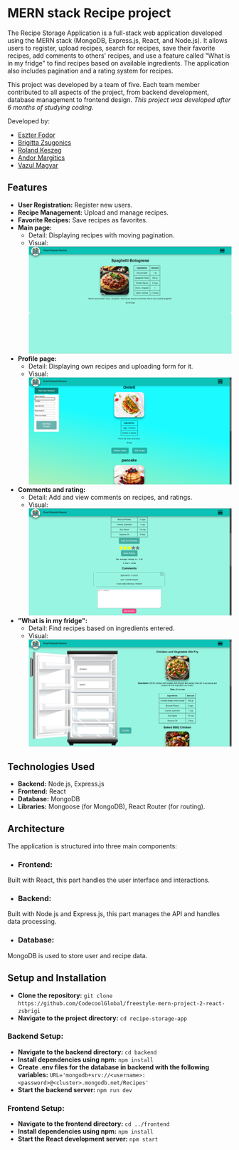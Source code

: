 # MERN stack Recipe project

The Recipe Storage Application is a full-stack web application developed using the MERN stack (MongoDB, Express.js, React, and Node.js). It allows users to register, upload recipes, search for recipes, save their favorite recipes, add comments to others' recipes, and use a feature called "What is in my fridge" to find recipes based on available ingredients. The application also includes pagination and a rating system for recipes.

This project was developed by a team of five. Each team member contributed to all aspects of the project, from backend development, database management to frontend design.
*This project was developed after 6 months of studying coding.*

Developed by:

- [Eszter Fodor](https://github.com/eszti9902)
- [Brigitta Zsugonics](https://github.com/zsbrigi)
- [Roland Keszeg](https://github.com/keszegroland)
- [Andor Margitics](https://github.com/mrgitics)
- [Vazul Magyar](https://github.com/Vazul15)

## Features
- **User Registration:** Register new users.
- **Recipe Management:** Upload and manage recipes.
- **Favorite Recipes:** Save recipes as favorites.
- **Main page:**
    - Detail: Displaying recipes with moving pagination.
    - Visual: ![MainPage](./readme_images/fff_main_page.png)
- **Profile page:**
    - Detail: Displaying own recipes and uploading form for it.
    - Visual: ![ProfilePage](./readme_images/fff_userprofile_addnew_recipe.png)
- **Comments and rating:**
    - Detail: Add and view comments on recipes, and ratings.
    - Visual: ![CommentImage](./readme_images/fff_comment_and_star.png)
- **"What is in my fridge":**
    - Detail: Find recipes based on ingredients entered.
    - Visual: ![Fridge](./readme_images/fff_whats_in_my_fridge.png)

## Technologies Used
- **Backend:** Node.js, Express.js
- **Frontend:** React
- **Database:** MongoDB
- **Libraries:** Mongoose (for MongoDB), React Router (for routing).

## Architecture
The application is structured into three main components:

- ### Frontend:
Built with React, this part handles the user interface and interactions.

- ### Backend:
Built with Node.js and Express.js, this part manages the API and handles data processing.

- ### Database:
MongoDB is used to store user and recipe data.

## Setup and Installation
- **Clone the repository:** `git clone https://github.com/CodecoolGlobal/freestyle-mern-project-2-react-zsbrigi`
- **Navigate to the project directory:** `cd recipe-storage-app`
### Backend Setup:
- **Navigate to the backend directory:** `cd backend`
- **Install dependencies using npm:** `npm install`
- **Create .env files for the database in backend with the following variables:** `URL='mongodb+srv://<username>:<password>@<cluster>.mongodb.net/Recipes'`
- **Start the backend server:** `npm run dev`
### Frontend Setup:
- **Navigate to the frontend directory:** `cd ../frontend`
- **Install dependencies using npm:** `npm install`
- **Start the React development server:** `npm start`